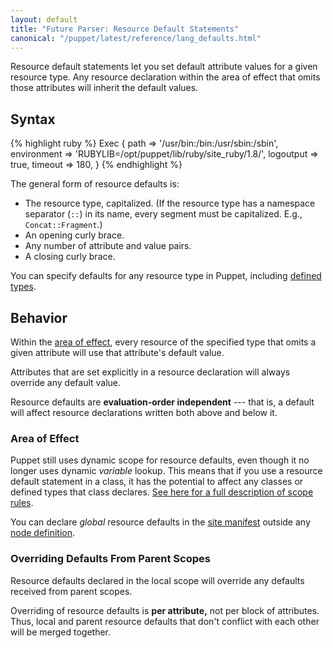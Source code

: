 ```yaml
---
layout: default
title: "Future Parser: Resource Default Statements"
canonical: "/puppet/latest/reference/lang_defaults.html"
---
```


[sitemanifest]: ./dirs_manifest.html
[dynamic_scope]: ./future_lang_scope.html#scope-lookup-rules
[resource]: ./future_lang_resources.html
[definedtypes]: ./future_lang_defined_types.html
[node]: ./future_lang_node_definitions.html

Resource default statements let you set default attribute values for a given resource type. Any resource declaration within the area of effect that omits those attributes will inherit the default values.

Syntax
-----

{% highlight ruby %}
    Exec {
      path        => '/usr/bin:/bin:/usr/sbin:/sbin',
      environment => 'RUBYLIB=/opt/puppet/lib/ruby/site_ruby/1.8/',
      logoutput   => true,
      timeout     => 180,
    }
{% endhighlight %}

The general form of resource defaults is:

* The resource type, capitalized. (If the resource type has a namespace separator (`::`) in its name, every segment must be capitalized. E.g., `Concat::Fragment`.)
* An opening curly brace.
* Any number of attribute and value pairs.
* A closing curly brace.

You can specify defaults for any resource type in Puppet, including [defined types][definedtypes].

Behavior
-----

Within the [area of effect](#area-of-effect), every resource of the specified type that omits a given attribute will use that attribute's default value.

Attributes that are set explicitly in a resource declaration will always override any default value.

Resource defaults are **evaluation-order independent** --- that is, a default will affect resource declarations written both above and below it.

### Area of Effect

Puppet still uses dynamic scope for resource defaults, even though it no longer uses dynamic _variable_ lookup. This means that if you use a resource default statement in a class, it has the potential to affect any classes or defined types that class declares. [See here for a full description of scope rules][dynamic_scope].

You can declare _global_ resource defaults in the [site manifest][sitemanifest] outside any [node definition][node].


### Overriding Defaults From Parent Scopes

Resource defaults declared in the local scope will override any defaults received from parent scopes.

Overriding of resource defaults is **per attribute,** not per block of attributes. Thus, local and parent resource defaults that don't conflict with each other will be merged together.


